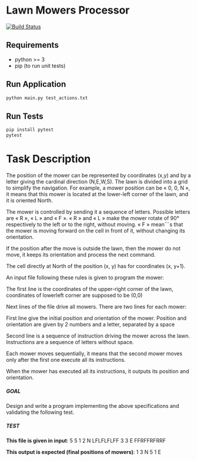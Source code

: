 # Lawn Mowers Processor

[![Build Status](https://travis-ci.org/jorgii/lawn-mowers.svg?branch=master)](https://travis-ci.org/jorgii/lawn-mowers)


## Requirements

* python >= 3
* pip (to run unit tests)

## Run Application

```sh
python main.py test_actions.txt
```

## Run Tests

```sh
pip install pytest
pytest
```

# Task Description

The position of the mower can be represented by coordinates (x,y) and by a letter giving the cardinal direction (N,E,W,S). The lawn is divided into a grid to simplify the navigation. For example, a mower position can be « 0, 0, N », it means that this mower is located at the lower-left corner of the lawn, and it is oriented North.

The mower is controlled by sending it a sequence of letters. Possible letters are « R », « L » and « F ». « R » and « L » make the mower rotate of 90° respectively to the left or to the right, without moving. « F » mean```s that the mower is moving forward on the cell in front of it, without changing its orientation.

If the position after the move is outside the lawn, then the mower do not move, it keeps its orientation and process the next command.

The cell directly at North of the position (x, y) has for coordinates (x, y+1).

An input file following these rules is given to program the mower:

The first line is the coordinates of the upper-right corner of the lawn, coordinates of lowerleft corner are supposed to be (0,0)

Next lines of the file drive all mowers. There are two lines for each mower:

First line give the initial position and orientation of the mower. Position and orientation are given by 2 numbers and a letter, separated by a space

Second line is a sequence of instruction driving the mower across the lawn. Instructions are a sequence of letters without space.

Each mower moves sequentially, it means that the second mower moves only after the first one execute all its instructions.

When the mower has executed all its instructions, it outputs its position and orientation.

##### GOAL
Design and write a program implementing the above specifications and validating the following test.

##### TEST
**This file is given in input**:
5 5
1 2 N
LFLFLFLFF
3 3 E
FFRFFRFRRF

**This output is expected (final positions of mowers)**:
1 3 N
5 1 E

